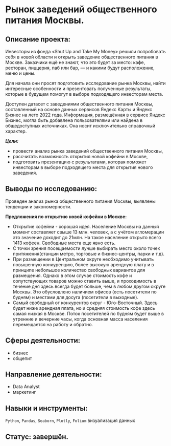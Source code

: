 #  Рынок заведений общественного питания Москвы.
## Описание проекта:

Инвесторы из фонда «Shut Up and Take My Money» решили попробовать себя в новой области и открыть заведение общественного питания в Москве. Заказчики ещё не знают, что это будет за место: кафе, ресторан, пиццерия, паб или бар, — и какими будут расположение, меню и цены.

Для начала они просят подготовить исследование рынка Москвы, найти интересные особенности и презентовать полученные результаты, которые в будущем помогут в выборе подходящего инвесторам места.

Доступен датасет с заведениями общественного питания Москвы, составленный на основе данных сервисов Яндекс Карты и Яндекс Бизнес на лето 2022 года. Информация, размещённая в сервисе Яндекс Бизнес, могла быть добавлена пользователями или найдена в общедоступных источниках. Она носит исключительно справочный характер.

***Цели:*** 
- провести анализ рынка заведений общественного питания Москвы,
- рассчитать возможность открытия новой кофейни в Москве,
- подготовить презентацию с результатами, которая поможет инвесторам в выборе подходящего места для открытия нового заведения.

## Выводы по исследованию:

Проведен анализ рынка общественного питания Москвы, выявлены тенденции и закономерности.

**Предложения по открытию новой кофейни в Москве:**
- Открытие кофейни - хорошая идея. Население Москвы на данный момент составляет свыше 13 млн. человек, а с учётом  агломерации это значение доходит до 21млн. На такое население открыто всего 1413 кофеен. Свободные места еще явно есть.
- С точки зрения посещаемости лучше выбирать место около точек притяжения(станции метро, торговые и бизнес-центры, парки и т.д).
- При размещении в Центральном округе необходимо учитывать повышенную конкуренцию, более высокую арендную плату и в принципе небольшое количество свободных вариантов для размещения. Однако в этом случае стоимость кофе и сопутствующих товаров можно ставить выше, и проходимость в течение дня здесь всегда будет больше, чем в любом другом округе Москвы. Это обусловлено наличием офисов (есть посетители по будням) и местами для досуга (посетители в выходные).
- Самый свободный от конкурентов округ - Юго-Восточный. Здесь будет ниже арендная плата, но и средняя стоимость кофе здесь самая низкая в Москве. Поток посетителей по будням будет выше в утренние и вечерние часы, когда основная масса населения перемещается на работу и обратно.


## Сферы деятельности:
- бизнес
- общепит
## Направление деятельности:
- Data Analyst
- маркетинг
## Навыки и инструменты:
`Python`, `Pandas`, `Seaborn`, `Plotly`, `Folium` визуализация данных
## Статус: завершён.